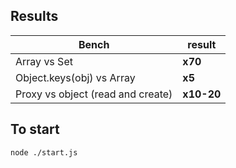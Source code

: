 ## Results

Bench | result
--|--
Array vs Set | **x70**
Object.keys(obj) vs Array | **x5**
Proxy vs object (read and create) | **x10-20**


## To start

```shell
node ./start.js
```
